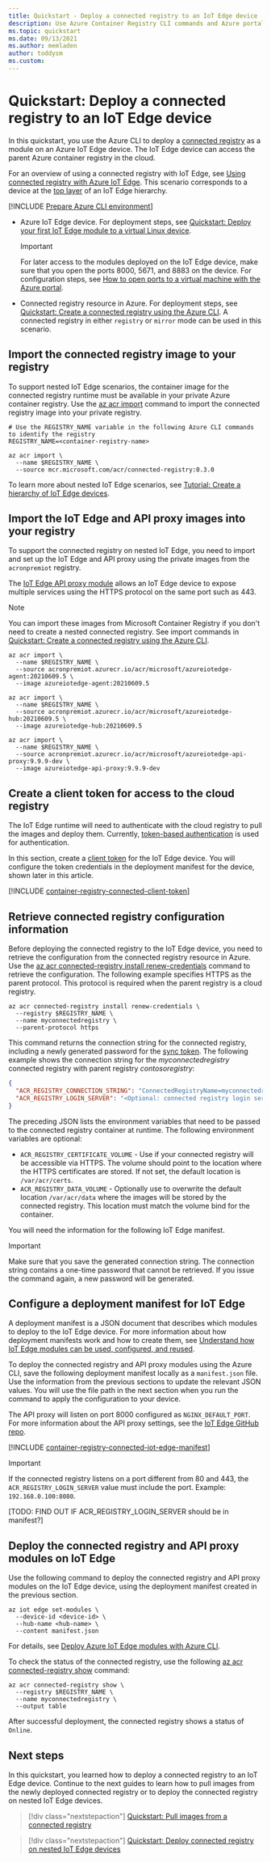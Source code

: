 ```yaml
---
title: Quickstart - Deploy a connected registry to an IoT Edge device
description: Use Azure Container Registry CLI commands and Azure portal to deploy a connected registry to an Azure IoT Edge device.
ms.topic: quickstart
ms.date: 09/13/2021
ms.author: memladen
author: toddysm
ms.custom:
---
```


# Quickstart: Deploy a connected registry to an IoT Edge device

In this quickstart, you use the Azure CLI to deploy a [connected registry](intro-connected-registry.md) as a module on an Azure IoT Edge device. The IoT Edge device can access the parent Azure container registry in the cloud.

For an overview of using a connected registry with IoT Edge, see [Using connected registry with Azure IoT Edge](overview-connected-registry-and-iot-edge.md). This scenario corresponds to a device at the [top layer](overview-connected-registry-and-iot-edge.md#top-layer) of an IoT Edge hierarchy. 


[!INCLUDE [Prepare Azure CLI environment](../../includes/azure-cli-prepare-your-environment.md)]
* Azure IoT Edge device. For deployment steps, see [Quickstart: Deploy your first IoT Edge module to a virtual Linux device](../iot-edge/quickstart-linux.md).
  > [!IMPORTANT]
  > For later access to the modules deployed on the IoT Edge device, make sure that you open the ports 8000, 5671, and 8883 on the device. For configuration steps, see [How to open ports to a virtual machine with the Azure portal](../virtual-machines/windows/nsg-quickstart-portal.md). 

* Connected registry resource in Azure. For deployment steps, see [Quickstart: Create a connected registry using the Azure CLI][quickstart-connected-registry-cli]. A connected registry in either `registry` or `mirror` mode can be used in this scenario.

## Import the connected registry image to your registry

To support nested IoT Edge scenarios, the container image for the connected registry runtime must be available in your private Azure container registry. Use the [az acr import][az-acr-import] command to import the connected registry image into your private registry. 

```azurecli
# Use the REGISTRY_NAME variable in the following Azure CLI commands to identify the registry
REGISTRY_NAME=<container-registry-name>

az acr import \
  --name $REGISTRY_NAME \
  --source mcr.microsoft.com/acr/connected-registry:0.3.0
```

To learn more about nested IoT Edge scenarios, see [Tutorial: Create a hierarchy of IoT Edge devices](../iot-edge/tutorial-nested-iot-edge.md).

## Import the IoT Edge and API proxy images into your registry

To support the connected registry on nested IoT Edge, you need to import and set up the IoT Edge and API proxy using the private images from the `acronpremiot` registry.

The [IoT Edge API proxy module](../iot-edge/how-to-configure-api-proxy-module.md) allows an IoT Edge device to expose multiple services using the HTTPS protocol on the same port such as 443.

> [!NOTE]
> You can import these images from Microsoft Container Registry if you don't need to create a nested connected registry. See import commands in [Quickstart: Create a connected registry using the Azure CLI](quickstart-connected-registry-cli.md).

```azurecli
az acr import \
  --name $REGISTRY_NAME \
  --source acronpremiot.azurecr.io/acr/microsoft/azureiotedge-agent:20210609.5 \
  --image azureiotedge-agent:20210609.5

az acr import \
  --name $REGISTRY_NAME \
  --source acronpremiot.azurecr.io/acr/microsoft/azureiotedge-hub:20210609.5 \
  --image azureiotedge-hub:20210609.5

az acr import \
  --name $REGISTRY_NAME \
  --source acronpremiot.azurecr.io/acr/microsoft/azureiotedge-api-proxy:9.9.9-dev \
  --image azureiotedge-api-proxy:9.9.9-dev
```

## Create a client token for access to the cloud registry

The IoT Edge runtime will need to authenticate with the cloud registry to pull the images and deploy them. Currently, [token-based authentication](overview-connected-registry-access.md) is used for authentication.

In this section, create a [client token](overview-connected-regstry-access.md#client-tokens) for the IoT Edge device. You will configure the token credentials in the deployment manifest for the device, shown later in this article.

[!INCLUDE [container-registry-connected-client-token](../../includes/container-registry-connected-client-token.md)]

## Retrieve connected registry configuration information

Before deploying the connected registry to the IoT Edge device, you need to retrieve the configuration from the connected registry resource in Azure. Use the [az acr connected-registry install renew-credentials][az-acr-connected-registry-install-renew-credentials] command to retrieve the configuration. The following example specifies HTTPS as the parent protocol. This protocol is required when the parent registry is a cloud registry.

```azurecli
az acr connected-registry install renew-credentials \
  --registry $REGISTRY_NAME \
  --name myconnectedregistry \
  --parent-protocol https
```

This command returns the connection string for the connected registry, including a newly generated password for the [sync token](overview-connected-registry-access.md#sync-token). The following example shows the connection string for the *myconnectedregistry* connected registry with parent registry *contosoregistry*:

```json
{
  "ACR_REGISTRY_CONNECTION_STRING": "ConnectedRegistryName=myconnectedregistry;SyncTokenName=myconnectedregistry-sync-token;SyncTokenPassword=xxxxxxxxxxxxxxxx;ParentGatewayEndpoint=contosoregistry.eastus.data.azurecr.io;ParentEndpointProtocol=https",
  "ACR_REGISTRY_LOGIN_SERVER": "<Optional: connected registry login server>."
}
```

The preceding JSON lists the environment variables that need to be passed to the connected registry container at runtime. The following environment variables are optional:

- `ACR_REGISTRY_CERTIFICATE_VOLUME` - Use if your connected registry will be accessible via HTTPS. The volume should point to the location where the HTTPS certificates are stored. If not set, the default location is `/var/acr/certs`.
- `ACR_REGISTRY_DATA_VOLUME` - Optionally use to overwrite the default location `/var/acr/data` where the images will be stored by the connected registry. This location must match the volume bind for the container.

You will need the information for the following IoT Edge manifest.

> [!IMPORTANT]
> Make sure that you save the generated connection string. The connection string contains a one-time password that cannot be retrieved. If you issue the command again, a new password will be generated.

## Configure a deployment manifest for IoT Edge

A deployment manifest is a JSON document that describes which modules to deploy to the IoT Edge device. For more information about how deployment manifests work and how to create them, see [Understand how IoT Edge modules can be used, configured, and reused](../iot-edge/module-composition.md).

To deploy the connected registry and API proxy modules using the Azure CLI, save the following deployment manifest locally as a `manifest.json` file. Use the information from the previous sections to update the relevant JSON values. You will use the file path in the next section when you run the command to apply the configuration to your device.

The API proxy will listen on port 8000 configured as `NGINX_DEFAULT_PORT`. For more information about the API proxy settings, see the [IoT Edge GitHub repo](https://github.com/Azure/iotedge/tree/master/edge-modules/api-proxy-module). 

[!INCLUDE [container-registry-connected-iot-edge-manifest](../../includes/container-registry-connected-iot-edge-manifest.md)]

> [!IMPORTANT]
> If the connected registry listens on a port different from 80 and 443, the `ACR_REGISTRY_LOGIN_SERVER` value must include the port. Example: `192.168.0.100:8080`.

[TODO: FIND OUT IF ACR_REGISTRY_LOGIN_SERVER should be in manifest?]
## Deploy the connected registry and API proxy modules on IoT Edge

Use the following command to deploy the connected registry and API proxy modules on the IoT Edge device, using the deployment manifest created in the previous section.

```azurecli
az iot edge set-modules \
  --device-id <device-id> \
  --hub-name <hub-name> \
  --content manifest.json
```

For details, see [Deploy Azure IoT Edge modules with Azure CLI](../iot-edge/how-to-deploy-modules-cli.md).

To check the status of the connected registry, use the following [az acr connected-registry show][az-acr-connected-registry-show] command:

```azurecli
az acr connected-registry show \
  --registry $REGISTRY_NAME \
  --name myconnectedregistry \
  --output table
```

After successful deployment, the connected registry shows a status of `Online`.

## Next steps

In this quickstart, you learned how to deploy a connected registry to an IoT Edge device. Continue to the next guides to learn how to pull images from the newly deployed connected registry or to deploy the connected registry on nested IoT Edge devices.


> [!div class="nextstepaction"]
> [Quickstart: Pull images from a connected registry][quickstart-pull-images-from-connected-registry]


> [!div class="nextstepaction"]
> [Quickstart: Deploy connected registry on nested IoT Edge devices][quickstart-connected-registry-nested]

<!-- LINKS - internal -->
[az-acr-connected-registry-install-renew-credentials]: /cli/azure/acr/connected-registry/install#az_acr_connected_registry_install_renew_credentials
[az-acr-connected-registry-show]: /cli/azure/acr/connected-registr#az_acr_connected_registry_show
[az-acr-import]:/cli/azure/acr#az_acr_import
[az-acr-token-credential-generate]: /cli/azure/acr/token/credential?#az_acr_token_credential_generate
[container-registry-intro]: container-registry-intro.md
[quickstart-pull-images-from-connected-registry]: quickstart-pull-images-from-connected-registry.md
[quickstart-connected-registry-cli]: quickstart-connected-registry-cli.md
[quickstart-connected-registry-nested]: quickstart-deploy-connected-registry-nested-iot-edge-cli.md